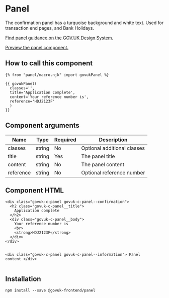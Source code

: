 


<h1 class="govuk-u-heading-36">
Panel
</h1>

<p class="govuk-u-core-24">
  The confirmation panel has a turquoise background and white text. Used for transaction end pages, and Bank Holidays.
</p>

<p class="govuk-u-copy-19">
  <a href="http://www.linktodesignsystem.com/panel">Find panel guidance on the GOV.UK Design System.</a>
</p>


<p class="govuk-u-copy-19">
<a href="http://govuk-frontend-review.herokuapp.com/components/panel/preview">Preview the panel component.
</a>
</p>

  <h2 class="govuk-u-heading-24">How to call this component</h2>

  <pre><code>{% from &quot;panel/macro.njk&quot; import govukPanel %}

{{ govukPanel(
  classes=&#39;&#39;,
  title=&#39;Application complete&#39;,
  content=&#39;Your reference number is&#39;,
  reference=&#39;HDJ2123F&#39;
  )
}}
</code></pre>

<h2 class="govuk-u-heading-24">Component arguments</h2>

<div>

<!-- TODO: Use the table macro here and pass it component argument data -->
| Name          | Type    | Required  | Description
|---            |---      |---        |---
| classes       | string  | No        | Optional additional classes
| title         | string  | Yes       | The panel title
| content       | string  | No        | The panel content
| reference     | string  | No        | Optional reference number

</div>

<h2 class="govuk-u-heading-24">Component HTML</h2>
<pre><code>&lt;div class=&quot;govuk-c-panel govuk-c-panel--confirmation&quot;&gt;
  &lt;h2 class=&quot;govuk-c-panel__title&quot;&gt;
    Application complete
  &lt;/h2&gt;
  &lt;div class=&quot;govuk-c-panel__body&quot;&gt;
    Your reference number is
    &lt;br&gt;
    &lt;strong&gt;HDJ2123F&lt;/strong&gt;
  &lt;/div&gt;
&lt;/div&gt;

&lt;div class=&quot;govuk-c-panel govuk-c-panel--information&quot;&gt;
  Panel content
&lt;/div&gt;
</code></pre>

<h2 class="govuk-u-heading-24">Installation</h2>
<pre><code>npm install --save @govuk-frontend/panel</code></pre>

